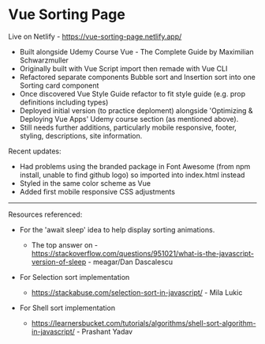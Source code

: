 # Vue Sorting Page

Live on Netlify - https://vue-sorting-page.netlify.app/

-   Built alongside Udemy Course Vue - The Complete Guide by Maximilian Schwarzmuller
-   Originally built with Vue Script import then remade with Vue CLI
-   Refactored separate components Bubble sort and Insertion sort into one Sorting card component
-   Once discovered Vue Style Guide refactor to fit style guide (e.g. prop definitions including types)
-   Deployed initial version (to practice deploment) alongside 'Optimizing & Deploying Vue Apps' Udemy course section (as mentioned above).
-   Still needs further additions, particularly mobile responsive, footer, styling, descriptions, site information.

Recent updates:

-   Had problems using the branded package in Font Awesome (from npm install, unable to find github logo) so imported into index.html instead
-   Styled in the same color scheme as Vue
-   Added first mobile responsive CSS adjustments

---

Resources referenced:

-   For the 'await sleep' idea to help display sorting animations.

    -   The top answer on - https://stackoverflow.com/questions/951021/what-is-the-javascript-version-of-sleep - meagar/Dan Dascalescu

-   For Selection sort implementation

    -   https://stackabuse.com/selection-sort-in-javascript/ - Mila Lukic

-   For Shell sort implementation
    -   https://learnersbucket.com/tutorials/algorithms/shell-sort-algorithm-in-javascript/ - Prashant Yadav

